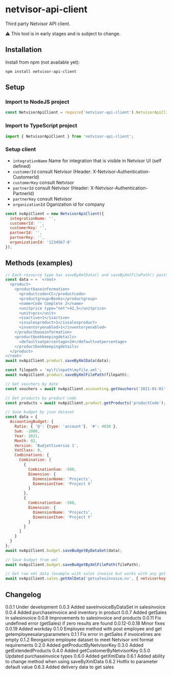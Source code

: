 # netvisor-api-client

Third party Netvisor API client.

:warning: This tool is in early stages and is subject to change.

## Installation

Install from npm (not available yet):

```
npm install netvisor-api-client
```

## Setup

### Import to NodeJS project

```javascript
const NetvisorApiClient = require('netvisor-api-client').NetvisorApiClient;
```

### Import to TypeScript project

```javascript
import { NetvisorApiClient } from 'netvisor-api-client';
```

### Setup client

- `integrationName` Name for integration that is visible in Netvisor UI (self defined)
- `customerId` consult Netvisor (Header: X-Netvisor-Authentication-CustomerId)
- `customerKey` consult Netvisor
- `partnerId` consult Netvisor (Header: X-Netvisor-Authentication-PartnerId)
- `partnerKey` consult Netvisor
- `organizationId` Oganization id for company

```javascript
const nvApiClient = new NetvisorApiClient({
  integrationName: '',
  customerId: '',
  customerKey: '',
  partnerId: '',
  partnerKey: '',
  organizationId: '1234567-8'
});
```

## Methods (examples)

```javascript
// Each resource type has saveByXmlData() and saveByXmlFilePath() posts (below examples with products):
const data = = `<root>
  <product>
    <productbaseinformation>
      <productcode>CC</productcode>
      <productgroup>Books</productgroup>
      <name>Code Complete 2</name>
      <unitprice type="net">42,5</unitprice>
      <unit>pcs</unit>
      <isactive>1</isactive>
      <issalesproduct>1</issalesproduct>
      <inventoryenabled>1</inventoryenabled>
    </productbaseinformation>
    <productbookkeepingdetails>
      <defaultvatpercentage>24</defaultvatpercentage>
    </productbookkeepingdetails>
  </product>
</root>`
await nvApiClient.product.saveByXmlData(data);

const filepath = 'my\filepath\myfile.xml';
await nvApiClient.product.saveByXmlFilePath(filepath);

// Get vouchers by date
const vouchers = await nvApiClient.accounting.getVouchers('2021-01-01', '2021-01-31');

// Get products by product code
const products = await nvApiClient.product.getProducts('productCode');

// Save budget by json dataset
const data = {
  AccountingBudget: {
    Ratio: { '@': {type: 'account'}, '#': 4010 },
    Sum: -1000,
    Year: 2021,
    Month: 02,
    Version: 'Budjettiversio 1',
    VatClass: 0,
    Combinations: {
      Combination: [
        {
          CombinationSum: -500,
          Dimension: {
            DimensionName: 'Projects',
            DimensionItem: 'Project X'
          }
        },
        {
          CombinationSum: -500,
          Dimension: {
            DimensionName: 'Projects',
            DimensionItem: 'Project Y'
          }
        }
      ]
    }
  }
};
await nvApiClient.budget.saveBudgetByDataSet(data);

// Save budget from xml
await nvApiClient.budget.saveBudgetByXmlFilePath(filePath);

// Get raw xml data (example with sales invoice but works with any get resource)
await nvApiClient.sales.getXmlData('getsalesinvoice.nv', { netvisorkey: '123', pdfimage: 'nopdf', showcommentlines: '1' })

```

## Changelog

0.0.1 Under development
0.0.3 Added saveInvoiceByDataSet in salesinvoice
0.0.4 Added purchaseinvoice and inventory in product
0.0.7 Added getSales in salesinvoice
0.0.8 Improvements to salesinvoice and products
0.0.11 Fix undefined error (getSales) if zero results are found
0.0.12-0.0.18 Minor fixes
0.0.19 Added workday
0.1.0 Employee method with post employee and get getemployeesalaryparameters
0.1.1 Fix error in getSales if invoicelines are empty
0.1.2 Reorganize employee dataset to meet Netvisor xml format requirements
0.2.0 Added getProductByNetvisorKey
0.3.0 Added getExtendedProducts
0.4.0 Added getCustomerByNetvisorKey
0.5.0 Updated purchaseinvoice types
0.6.0 Added getXmlData
0.6.1 Added ability to change method when using saveByXmlData
0.6.2 Hotfix to parameter default value
0.6.3 Added delivery data to get sales
